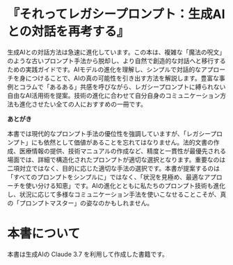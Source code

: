 # 『それってレガシープロンプト：生成AIとの対話を再考する』

生成AIとの対話方法は急速に進化しています。この本は、複雑な「魔法の呪文」のような古いプロンプト手法から脱却し、より自然で創造的な対話へと移行するための実践ガイドです。AIモデルの進化を理解し、シンプルで対話的なアプローチを身につけることで、AIの真の可能性を引き出す方法を解説します。豊富な事例とコラムで「あるある」共感を呼びながら、レガシープロンプトに縛られない自由なAI活用術を提案。技術の進化に合わせて自分自身のコミュニケーション方法も進化させたい全ての人におすすめの一冊です。

**あとがき**

本書では現代的なプロンプト手法の優位性を強調していますが、「レガシープロンプト」にも依然として価値があることを忘れてはなりません。法的文書の作成、医療情報の提供、技術マニュアルの作成など、精度と一貫性が最優先される場面では、詳細で構造化されたプロンプトが適切な選択となります。重要なのは二項対立ではなく、目的に応じた適切な手法の選択です。本書が提案するのは「すべてのプロンプトをシンプルに」ではなく、「状況を見極め、最適なアプローチを使い分ける知恵」です。AIの進化とともに私たちのプロンプト技術も進化し、状況に応じて多様なコミュニケーション手法を使いこなせることこそが、真の「プロンプトマスター」の姿なのかもしれません。

# 本書について

本書は生成AIの Claude 3.7 を利用して作成した書籍です。
